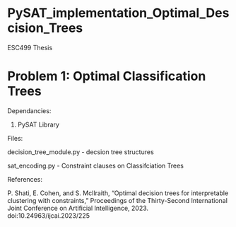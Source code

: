 # PySAT_implementation_Optimal_Descision_Trees
ESC499 Thesis

# Problem 1: Optimal Classification Trees

Dependancies:

1. PySAT Library

Files:

decision_tree_module.py - decsion tree structures

sat_encoding.py - Constraint clauses on Classifciation Trees

References: 

P. Shati, E. Cohen, and S. McIlraith, “Optimal decision trees for interpretable clustering with constraints,” Proceedings of the Thirty-Second International Joint Conference on Artificial Intelligence, 2023. doi:10.24963/ijcai.2023/225
